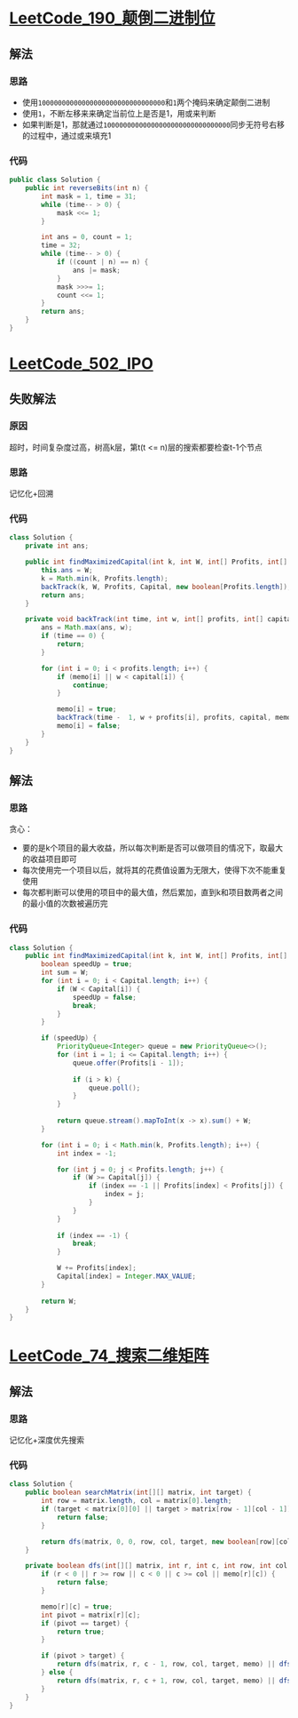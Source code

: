 # [LeetCode_190_颠倒二进制位](https://leetcode-cn.com/problems/reverse-bits/)
## 解法
### 思路
- 使用`10000000000000000000000000000000`和`1`两个掩码来确定颠倒二进制
- 使用`1`，不断左移来来确定当前位上是否是1，用或来判断
- 如果判断是1，那就通过`10000000000000000000000000000000`同步无符号右移的过程中，通过或来填充1
### 代码
```java
public class Solution {
    public int reverseBits(int n) {
        int mask = 1, time = 31;
        while (time-- > 0) {
            mask <<= 1;
        }

        int ans = 0, count = 1;
        time = 32;
        while (time-- > 0) {
            if ((count | n) == n) {
                ans |= mask;
            }
            mask >>>= 1;
            count <<= 1;
        }
        return ans;
    }
}
```
# [LeetCode_502_IPO](https://leetcode-cn.com/problems/ipo/)
## 失败解法
### 原因
超时，时间复杂度过高，树高k层，第t(t <= n)层的搜索都要检查t-1个节点
### 思路
记忆化+回溯
### 代码
```java
class Solution {
    private int ans;

    public int findMaximizedCapital(int k, int W, int[] Profits, int[] Capital) {
        this.ans = W;
        k = Math.min(k, Profits.length);
        backTrack(k, W, Profits, Capital, new boolean[Profits.length]);
        return ans;
    }

    private void backTrack(int time, int w, int[] profits, int[] capital, boolean[] memo) {
        ans = Math.max(ans, w);
        if (time == 0) {
            return;
        }

        for (int i = 0; i < profits.length; i++) {
            if (memo[i] || w < capital[i]) {
                continue;
            }

            memo[i] = true;
            backTrack(time -  1, w + profits[i], profits, capital, memo);
            memo[i] = false;
        }
    }
}
```
## 解法
### 思路
贪心：
- 要的是k个项目的最大收益，所以每次判断是否可以做项目的情况下，取最大的收益项目即可
- 每次使用完一个项目以后，就将其的花费值设置为无限大，使得下次不能重复使用
- 每次都判断可以使用的项目中的最大值，然后累加，直到k和项目数两者之间的最小值的次数被遍历完
### 代码
```java
class Solution {
    public int findMaximizedCapital(int k, int W, int[] Profits, int[] Capital) {
        boolean speedUp = true;
        int sum = W;
        for (int i = 0; i < Capital.length; i++) {
            if (W < Capital[i]) {
                speedUp = false;
                break;
            }
        }

        if (speedUp) {
            PriorityQueue<Integer> queue = new PriorityQueue<>();
            for (int i = 1; i <= Capital.length; i++) {
                queue.offer(Profits[i - 1]);
                
                if (i > k) {
                    queue.poll();
                }
            }
            
            return queue.stream().mapToInt(x -> x).sum() + W;
        }

        for (int i = 0; i < Math.min(k, Profits.length); i++) {
            int index = -1;

            for (int j = 0; j < Profits.length; j++) {
                if (W >= Capital[j]) {
                    if (index == -1 || Profits[index] < Profits[j]) {
                        index = j;
                    }
                }
            }
            
            if (index == -1) {
                break;
            }

            W += Profits[index];
            Capital[index] = Integer.MAX_VALUE;
        }
        
        return W;
    }
}
```
# [LeetCode_74_搜索二维矩阵](https://leetcode-cn.com/problems/search-a-2d-matrix/)
## 解法
### 思路
记忆化+深度优先搜索
### 代码 
```java
class Solution {
    public boolean searchMatrix(int[][] matrix, int target) {
        int row = matrix.length, col = matrix[0].length;
        if (target < matrix[0][0] || target > matrix[row - 1][col - 1]) {
            return false;
        }

        return dfs(matrix, 0, 0, row, col, target, new boolean[row][col]);
    }

    private boolean dfs(int[][] matrix, int r, int c, int row, int col, int target, boolean[][] memo) {
        if (r < 0 || r >= row || c < 0 || c >= col || memo[r][c]) {
            return false;
        }

        memo[r][c] = true;
        int pivot = matrix[r][c];
        if (pivot == target) {
            return true;
        }

        if (pivot > target) {
            return dfs(matrix, r, c - 1, row, col, target, memo) || dfs(matrix, r - 1, c, row, col, target, memo);
        } else {
            return dfs(matrix, r, c + 1, row, col, target, memo) || dfs(matrix, r + 1, c, row, col, target, memo);
        }
    }
}
```
